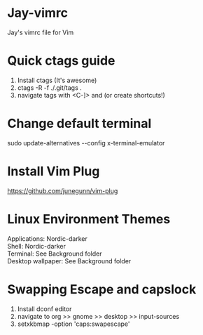 # Jay-vimrc
Jay's vimrc file for Vim

# Quick ctags guide
1. Install ctags (It's awesome)
2. ctags -R -f ./.git/tags .
3. navigate tags with <C-]> and <C-t> (or create shortcuts!)
  
# Change default terminal
sudo update-alternatives --config x-terminal-emulator

# Install Vim Plug 
https://github.com/junegunn/vim-plug

# Linux Environment Themes
Applications:       Nordic-darker <br>
Shell:              Nordic-darker <br>
Terminal:           See Background folder <br>
Desktop wallpaper:  See Background folder <br>

# Swapping Escape and capslock
1. Install dconf editor <br>
2. navigate to org >> gnome >> desktop >> input-sources <br>
3. setxkbmap -option 'caps:swapescape' <br>

